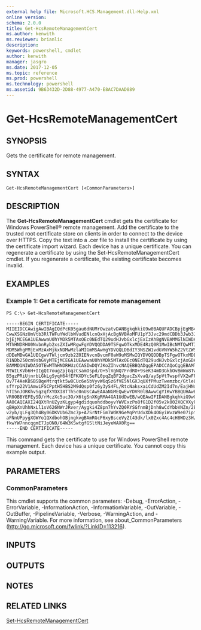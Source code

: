 ```yaml
---
external help file: Microsoft.HCS.Management.dll-Help.xml
online version: 
schema: 2.0.0
title: Get-HcsRemoteManagementCert
ms.author: kenwith
ms.reviewer: brianlic
description: 
keywords: powershell, cmdlet
author: kenwith
manager: jasgro
ms.date: 2017-12-05
ms.topic: reference
ms.prod: powershell
ms.technology: powershell
ms.assetid: 9B63432D-2D88-4977-A470-E8AC7DAAD889
---
```


# Get-HcsRemoteManagementCert

## SYNOPSIS
Gets the certificate for remote management.

## SYNTAX

```
Get-HcsRemoteManagementCert [<CommonParameters>]
```

## DESCRIPTION
The **Get-HcsRemoteManagementCert** cmdlet gets the certificate for Windows PowerShell® remote management.
Add the certificate to the trusted root certificate store on clients in order to connect to the device over HTTPS.
Copy the text into a .cer file to install the certificate by using the certificate import wizard.
Each device has a unique certificate.
You can regenerate a certificate by using the Set-HcsRemoteManagementCert cmdlet.
If you regenerate a certificate, the existing certificate becomes invalid.

## EXAMPLES

### Example 1: Get a certificate for remote management
```
PS C:\> Get-HcsRemoteManagementCert

-----BEGIN CERTIFICATE-----
MIIEIDCCAwigAwIBAgIQdPcK05gau6dNUMrOwzatvDANBgkqhkiG9w0BAQUFADCBpjEgMB4GA1UE
CwwXSGNzUmVtb3RlTWFuYWdlbWVudENlcnQxHjAcBgNVBAoMFU1pY3Jvc29mdCBDb3Jwb3JhdGlv
bjEjMCEGA1UEAwwaU0hYMDk5MTAxOEc0NEdTQ29udHJvbGxlcjExIzAhBgNVBAMMGlNIWDA5OTEw
MThHNDRHU0NvbnRyb2xsZXIwMRgwFgYDVQQDDA9TSFgwOTkxMDE4RzQ0R1MwIBcNMTQwMTI5MTQz
MDM5WhgPMjExMzAxMjkxNDMwMzlaMIGmMSAwHgYDVQQLDBdIY3NSZW1vdGVNYW5hZ2VtZW50Q2Vy
dDEeMBwGA1UECgwVTWljcm9zb2Z0IENvcnBvcmF0aW9uMSMwIQYDVQQDDBpTSFgwOTkxMDE4RzQ0
R1NDb250cm9sbGVyMTEjMCEGA1UEAwwaU0hYMDk5MTAxOEc0NEdTQ29udHJvbGxlcjAxGDAWBgNV
BAMMD1NIWDA5OTEwMThHNDRHUzCCASIwDQYJKoZIhvcNAQEBBQADggEPADCCAQoCggEBAMlWYYgr
MtWILKVb6H+IIgQI7ougZpjGqzCsamOspd/O+5lVgNQ7FrdRO+9seK34mD3GkbOvBmWo8TwOiX/E
B5gzPRiUjnrbLGkLgSyqH64fEFKXDYcSeFL0pqZqBF2dgacZsXvaQ/aySpVtTwspfVX2wFPfbSaR
Ov7T4AeKBSBSBqeMtrqtkt5w8CUc6e5bVyvW6qSz6fVE5NlGXJqUXfPMuzTwemzbc/GtleLj+RH0
sfYrp22V1AmwiFSCPptH5HBS2M9dQsp0fz6y3yS4FL/RtcNaksxaiCdUdZM2Id7n/EajHNdAMsLZ
hTI5nJORKhvSgzqfXYDXI8TTh5c0nUsCAwEAAaNGMEQwEwYDVR0lBAwwCgYIKwYBBQUHAwEwHQYD
VR0OBBYEFEySD/rMczXc5uc3O/X6tgSnXKgRMA4GA1UdDwEB/wQEAwIFIDANBgkqhkiG9w0BAQUF
AAOCAQEAXI24QXtRnUZyzKLgyp4gdidquohddboyvYWVExzPo8fG1D2f05v2k002XQCVXyPf0LV9
qBHpXnUhhNxLl1sV626NWrJRver/Aygki4Z8pn7hYvZQ0RYSGfnmBjDnh8wCdYbbVNZn/2E94et1
v2yb/gLFg3Qh4By06DKVUb6Zmc7p+A7SrNtFim7WdK9GeMqPrUdxXDk4OGyiWvzW9e07ipfr/yNL
aFNnUPpygXGWYo1QXdbohOBjngkvgBAmRGcF6xyBsceVyZt43dk/lx0Zxc4Ac4cH8WDz3H/MLdRJ
fkwYW7nncqgmE7JpON0/64W3KSwtgfGSltNiJeyeWAX0Rg==
-----END CERTIFICATE-----
```

This command gets the certificate to use for Windows PowerShell remote management.
Each device has a unique certificate.
You cannot copy this example output.

## PARAMETERS

### CommonParameters
This cmdlet supports the common parameters: -Debug, -ErrorAction, -ErrorVariable, -InformationAction, -InformationVariable, -OutVariable, -OutBuffer, -PipelineVariable, -Verbose, -WarningAction, and -WarningVariable. For more information, see about_CommonParameters (http://go.microsoft.com/fwlink/?LinkID=113216).

## INPUTS

## OUTPUTS

## NOTES

## RELATED LINKS

[Set-HcsRemoteManagementCert](./Set-HcsRemoteManagementCert.md)

